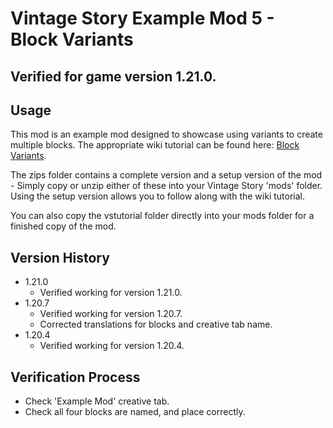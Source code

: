 # Vintage Story Example Mod 5 - Block Variants
## Verified for game version 1.21.0.

## Usage
This mod is an example mod designed to showcase using variants to create multiple blocks. The appropriate wiki tutorial can be found here: [Block Variants](https://wiki.vintagestory.at/Modding:Content_Tutorial_Block_Variants).

The zips folder contains a complete version and a setup version of the mod - Simply copy or unzip either of these into your Vintage Story 'mods' folder.
Using the setup version allows you to follow along with the wiki tutorial.

You can also copy the vstutorial folder directly into your mods folder for a finished copy of the mod.

## Version History
 - 1.21.0
   - Verified working for version 1.21.0.
 - 1.20.7
   - Verified working for version 1.20.7.
   - Corrected translations for blocks and creative tab name.
 - 1.20.4
   - Verified working for version 1.20.4.
   
## Verification Process
 - Check 'Example Mod' creative tab.
 - Check all four blocks are named, and place correctly.
 